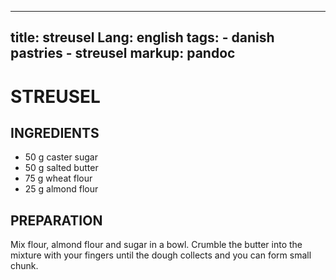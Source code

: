 
---
title: streusel
Lang: english
tags: 
    - danish pastries 
    - streusel
markup: pandoc
---

# STREUSEL

## INGREDIENTS


- 50 g caster sugar
- 50 g salted butter
- 75 g wheat flour
- 25 g almond flour

## PREPARATION

Mix flour, almond flour and sugar in a bowl.
Crumble the butter into the mixture with your fingers until the dough collects and you can form small chunk.

